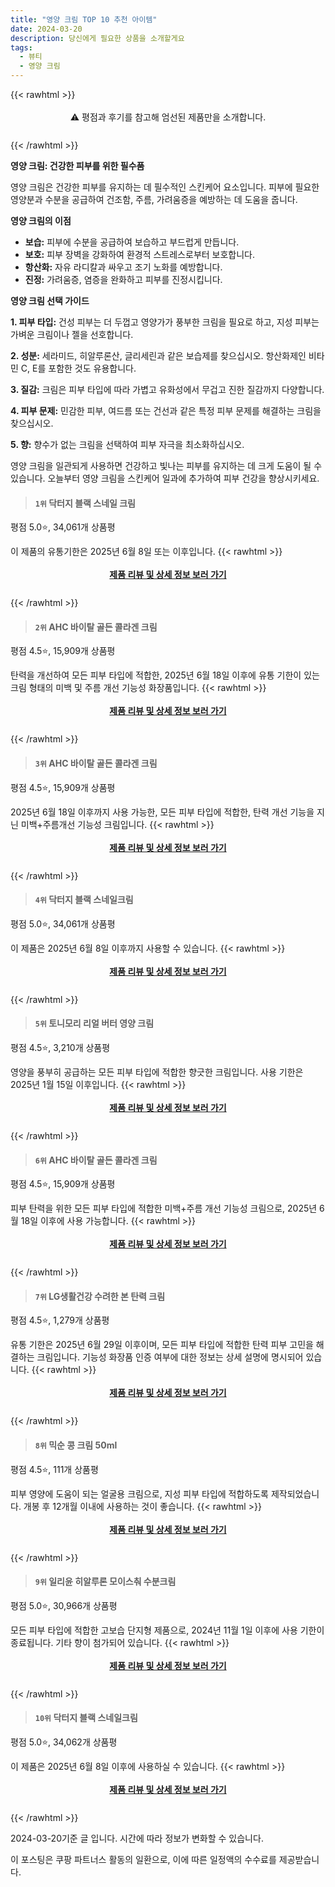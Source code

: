 ```yaml
---
title: "영양 크림 TOP 10 추천 아이템"
date: 2024-03-20
description: 당신에게 필요한 상품을 소개할게요
tags:
  - 뷰티
  - 영양 크림
---
```

{{< rawhtml >}}<div class="toc" style="text-align: center; height: 50px; line-height: 2;">  <p>⚠️ 평점과 후기를 참고해 엄선된 제품만을 소개합니다.<br></p></div> {{< /rawhtml >}}

**영양 크림: 건강한 피부를 위한 필수품**

영양 크림은 건강한 피부를 유지하는 데 필수적인 스킨케어 요소입니다. 피부에 필요한 영양분과 수분을 공급하여 건조함, 주름, 가려움증을 예방하는 데 도움을 줍니다.

**영양 크림의 이점**

* **보습:** 피부에 수분을 공급하여 보습하고 부드럽게 만듭니다.
* **보호:** 피부 장벽을 강화하여 환경적 스트레스로부터 보호합니다.
* **항산화:** 자유 라디칼과 싸우고 조기 노화를 예방합니다.
* **진정:** 가려움증, 염증을 완화하고 피부를 진정시킵니다.

**영양 크림 선택 가이드**

**1. 피부 타입:** 건성 피부는 더 두껍고 영양가가 풍부한 크림을 필요로 하고, 지성 피부는 가벼운 크림이나 젤을 선호합니다.

**2. 성분:** 세라미드, 히알루론산, 글리세린과 같은 보습제를 찾으십시오. 항산화제인 비타민 C, E를 포함한 것도 유용합니다.

**3. 질감:** 크림은 피부 타입에 따라 가볍고 유화성에서 무겁고 진한 질감까지 다양합니다.

**4. 피부 문제:** 민감한 피부, 여드름 또는 건선과 같은 특정 피부 문제를 해결하는 크림을 찾으십시오.

**5. 향:** 향수가 없는 크림을 선택하여 피부 자극을 최소화하십시오.

영양 크림을 일관되게 사용하면 건강하고 빛나는 피부를 유지하는 데 크게 도움이 될 수 있습니다. 오늘부터 영양 크림을 스킨케어 일과에 추가하여 피부 건강을 향상시키세요.


>#### `1위` 닥터지 블랙 스네일 크림
평점 5.0⭐, 34,061개 상품평

이 제품의 유통기한은 2025년 6월 8일 또는 이후입니다.
{{< rawhtml >}}<div class="toc" style="text-align: center; height: 50px; line-height: 2;"><p><b><a href="https://link.coupang.com/re/AFFSDP?lptag=AF5033054&pageKey=7112172506&itemId=17782673246&vendorItemId=86285370248&traceid=V0-153-61e16874291b6407&requestid=20240320223515361204069290&token=31850B%7CGM">제품 리뷰 및 상세 정보 보러 가기</a></b><br></p> </div>{{< /rawhtml >}}

>#### `2위` AHC 바이탈 골든 콜라겐 크림
평점 4.5⭐, 15,909개 상품평

탄력을 개선하여 모든 피부 타입에 적합한, 2025년 6월 18일 이후에 유통 기한이 있는 크림 형태의 미백 및 주름 개선 기능성 화장품입니다.
{{< rawhtml >}}<div class="toc" style="text-align: center; height: 50px; line-height: 2;"><p><b><a href="https://link.coupang.com/re/AFFSDP?lptag=AF5033054&pageKey=6145211823&itemId=19168933049&vendorItemId=86287205149&traceid=V0-153-b397d1e687e2265e&requestid=20240320223515361204069290&token=31850B%7CGM">제품 리뷰 및 상세 정보 보러 가기</a></b><br></p> </div>{{< /rawhtml >}}

>#### `3위` AHC 바이탈 골든 콜라겐 크림
평점 4.5⭐, 15,909개 상품평

2025년 6월 18일 이후까지 사용 가능한, 모든 피부 타입에 적합한, 탄력 개선 기능을 지닌 미백+주름개선 기능성 크림입니다.
{{< rawhtml >}}<div class="toc" style="text-align: center; height: 50px; line-height: 2;"><p><b><a href="https://link.coupang.com/re/AFFSDP?lptag=AF5033054&pageKey=6145211823&itemId=11820305860&vendorItemId=79093788835&traceid=V0-153-b397d1e687e2265e&requestid=20240320223515361204069290&token=31850B%7CGM">제품 리뷰 및 상세 정보 보러 가기</a></b><br></p> </div>{{< /rawhtml >}}

>#### `4위` 닥터지 블랙 스네일크림
평점 5.0⭐, 34,061개 상품평

이 제품은 2025년 6월 8일 이후까지 사용할 수 있습니다.
{{< rawhtml >}}<div class="toc" style="text-align: center; height: 50px; line-height: 2;"><p><b><a href="https://link.coupang.com/re/AFFSDP?lptag=AF5033054&pageKey=7112172506&itemId=439209653&vendorItemId=4086452551&traceid=V0-153-61e16874291b6407&requestid=20240320223515361204069290&token=31850B%7CGM">제품 리뷰 및 상세 정보 보러 가기</a></b><br></p> </div>{{< /rawhtml >}}

>#### `5위` 토니모리 리얼 버터 영양 크림
평점 4.5⭐, 3,210개 상품평

영양을 풍부히 공급하는 모든 피부 타입에 적합한 향긋한 크림입니다. 사용 기한은 2025년 1월 15일 이후입니다.
{{< rawhtml >}}<div class="toc" style="text-align: center; height: 50px; line-height: 2;"><p><b><a href="https://link.coupang.com/re/AFFSDP?lptag=AF5033054&pageKey=1392481270&itemId=2427945292&vendorItemId=70421936348&traceid=V0-153-5c6d0f7aeded4287&requestid=20240320223515361204069290&token=31850B%7CGM">제품 리뷰 및 상세 정보 보러 가기</a></b><br></p> </div>{{< /rawhtml >}}

>#### `6위` AHC 바이탈 골든 콜라겐 크림
평점 4.5⭐, 15,909개 상품평

피부 탄력을 위한 모든 피부 타입에 적합한 미백+주름 개선 기능성 크림으로, 2025년 6월 18일 이후에 사용 가능합니다.
{{< rawhtml >}}<div class="toc" style="text-align: center; height: 50px; line-height: 2;"><p><b><a href="https://link.coupang.com/re/AFFSDP?lptag=AF5033054&pageKey=6145211823&itemId=19168933247&vendorItemId=86287205370&traceid=V0-153-b397d1e687e2265e&requestid=20240320223515361204069290&token=31850B%7CGM">제품 리뷰 및 상세 정보 보러 가기</a></b><br></p> </div>{{< /rawhtml >}}

>#### `7위` LG생활건강 수려한 본 탄력 크림
평점 4.5⭐, 1,279개 상품평

유통 기한은 2025년 6월 29일 이후이며, 모든 피부 타입에 적합한 탄력 피부 고민을 해결하는 크림입니다. 기능성 화장품 인증 여부에 대한 정보는 상세 설명에 명시되어 있습니다.
{{< rawhtml >}}<div class="toc" style="text-align: center; height: 50px; line-height: 2;"><p><b><a href="https://link.coupang.com/re/AFFSDP?lptag=AF5033054&pageKey=35285539&itemId=130847452&vendorItemId=3274632718&traceid=V0-153-73d04e18550f93fb&requestid=20240320223515361204069290&token=31850B%7CGM">제품 리뷰 및 상세 정보 보러 가기</a></b><br></p> </div>{{< /rawhtml >}}

>#### `8위` 믹순 콩 크림 50ml
평점 4.5⭐, 111개 상품평

피부 영양에 도움이 되는 얼굴용 크림으로, 지성 피부 타입에 적합하도록 제작되었습니다. 개봉 후 12개월 이내에 사용하는 것이 좋습니다.
{{< rawhtml >}}<div class="toc" style="text-align: center; height: 50px; line-height: 2;"><p><b><a href="https://link.coupang.com/re/AFFSDP?lptag=AF5033054&pageKey=6082272633&itemId=11281619259&vendorItemId=78558449167&traceid=V0-153-3e0f59bdc37a7c53&requestid=20240320223515361204069290&token=31850B%7CGM">제품 리뷰 및 상세 정보 보러 가기</a></b><br></p> </div>{{< /rawhtml >}}

>#### `9위` 일리윤 히알루론 모이스춰 수분크림
평점 5.0⭐, 30,966개 상품평

모든 피부 타입에 적합한 고보습 단지형 제품으로, 2024년 11월 1일 이후에 사용 기한이 종료됩니다. 기타 향이 첨가되어 있습니다.
{{< rawhtml >}}<div class="toc" style="text-align: center; height: 50px; line-height: 2;"><p><b><a href="https://link.coupang.com/re/AFFSDP?lptag=AF5033054&pageKey=1176713569&itemId=2155653933&vendorItemId=70153899684&traceid=V0-153-1916b055d546e264&requestid=20240320223515361204069290&token=31850B%7CGM">제품 리뷰 및 상세 정보 보러 가기</a></b><br></p> </div>{{< /rawhtml >}}

>#### `10위` 닥터지 블랙 스네일크림
평점 5.0⭐, 34,062개 상품평

이 제품은 2025년 6월 8일 이후에 사용하실 수 있습니다.
{{< rawhtml >}}<div class="toc" style="text-align: center; height: 50px; line-height: 2;"><p><b><a href="https://link.coupang.com/re/AFFSDP?lptag=AF5033054&pageKey=7112172506&itemId=19503737130&vendorItemId=86285370362&traceid=V0-153-61e16874291b6407&requestid=20240320223515361204069290&token=31850B%7CGM">제품 리뷰 및 상세 정보 보러 가기</a></b><br></p> </div>{{< /rawhtml >}}


2024-03-20기준 글 입니다.
시간에 따라 정보가 변화할 수 있습니다.

이 포스팅은 쿠팡 파트너스 활동의 일환으로, 이에 따른 일정액의 수수료를 제공받습니다.
